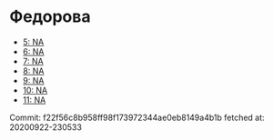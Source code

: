 # Федорова
- [5: NA](5.md)
- [6: NA](6.md)
- [7: NA](7.md)
- [8: NA](8.md)
- [9: NA](9.md)
- [10: NA](10.md)
- [11: NA](11.md)

Commit: f22f56c8b958ff98f173972344ae0eb8149a4b1b
 fetched at: 20200922-230533
